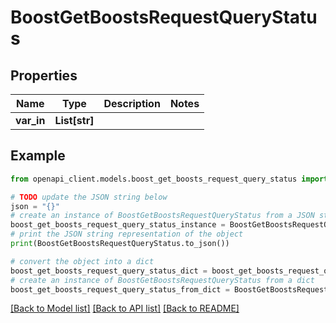 # BoostGetBoostsRequestQueryStatus


## Properties

Name | Type | Description | Notes
------------ | ------------- | ------------- | -------------
**var_in** | **List[str]** |  | 

## Example

```python
from openapi_client.models.boost_get_boosts_request_query_status import BoostGetBoostsRequestQueryStatus

# TODO update the JSON string below
json = "{}"
# create an instance of BoostGetBoostsRequestQueryStatus from a JSON string
boost_get_boosts_request_query_status_instance = BoostGetBoostsRequestQueryStatus.from_json(json)
# print the JSON string representation of the object
print(BoostGetBoostsRequestQueryStatus.to_json())

# convert the object into a dict
boost_get_boosts_request_query_status_dict = boost_get_boosts_request_query_status_instance.to_dict()
# create an instance of BoostGetBoostsRequestQueryStatus from a dict
boost_get_boosts_request_query_status_from_dict = BoostGetBoostsRequestQueryStatus.from_dict(boost_get_boosts_request_query_status_dict)
```
[[Back to Model list]](../README.md#documentation-for-models) [[Back to API list]](../README.md#documentation-for-api-endpoints) [[Back to README]](../README.md)


